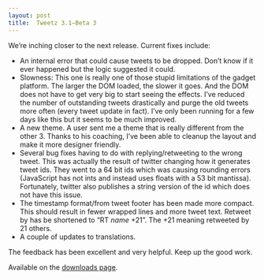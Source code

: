 ```yaml
---
layout: post
title:  Tweetz 3.1–Beta 3
---
```

We’re inching closer to the next release. Current fixes include:

  * An internal error that could cause tweets to be dropped. Don’t know if it ever happened but the logic suggested it could.
  * Slowness: This one is really one of those stupid limitations of the gadget platform. The larger the DOM loaded, the slower it goes. And the DOM does not have to get very big to start seeing the effects. I’ve reduced the number of outstanding tweets drastically and purge the old tweets more often (every tweet update in fact). I’ve only been running for a few days like this but it seems to be much improved.
  * A new theme. A user sent me a theme that is really different from the other 3. Thanks to his coaching, I’ve been able to cleanup the layout and make it more designer friendly.
  * Several bug fixes having to do with replying/retweeting to the wrong tweet. This was actually the result of twitter changing how it generates tweet ids. They went to a 64 bit ids which was causing rounding errors (JavaScript has not ints and instead uses floats with a 53 bit mantissa). Fortunately, twitter also publishes a string version of the id which does not have this issue.
  * The timestamp format/from tweet footer has been made more compact. This should result in fewer wrapped lines and more tweet text. Retweet by has be shortened to “RT _name_ +21”. The +21 meaning retweeted by 21 others.
  * A couple of updates to translations.

The feedback has been excellent and very helpful. Keep up the good work.

Available on the [downloads page](/downloads).

